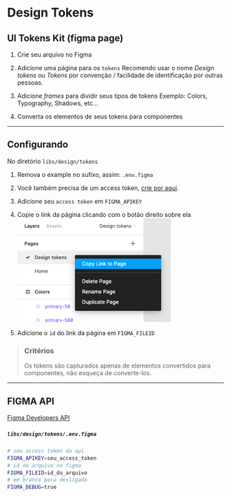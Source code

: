 # Design Tokens


## UI Tokens Kit (figma page)

1. Crie seu arquivo no Figma

1. Adicione uma página para os `tokens`
   Recomendo usar o nome *Design tokens* ou *Tokens* por convenção / facilidade de identificação por outras pessoas.

1. Adicione *frames* para dividir seus tipos de tokens
   Exemplo: Colors, Typography, Shadows, etc...

1. Converta os elementos de seus tokens para componentes

---
## Configurando
No diretório `libs/design/tokens`

1. Remova o example no sufixo, assim: `.env.figma`

1. Você também precisa de um access token, [crie por aqui](https://www.figma.com/developers/api#access-tokens).

1. Adicione seu `access token` em `FIGMA_APIKEY`

1. Copie o link da página clicando com o botão direito sobre ela ![copy link](./copy-link-page.png)

1. Adicione o `id` do link da página em `FIGMA_FILEID`


> ### Critérios
> Os tokens são capturados apenas de elementos convertidos para componentes, não esqueça de converte-los.


---

## FIGMA API

[Figma Developers API](https://www.figma.com/developers/api)


##### `libs/design/tokens/.env.figma`
```sh
# seu access token da api
FIGMA_APIKEY=seu_access_token
# id do arquivo no figma
FIGMA_FILEID=id_do_arquivo
# em branco para desligado
FIGMA_DEBUG=true
```
